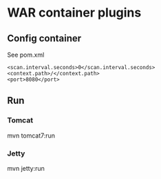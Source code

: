 # WAR container plugins

## Config container

See pom.xml
```
<scan.interval.seconds>0</scan.interval.seconds>
<context.path>/</context.path>
<port>8080</port>
```

## Run

### Tomcat

mvn tomcat7:run

### Jetty

mvn jetty:run